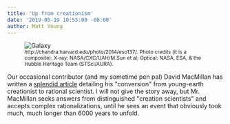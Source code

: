 ```yaml
---
title: 'Up from creationism'
date: '2019-05-19 10:55:00 -06:00'
author: Matt Young
---
```

<figure>
<img src="{{ site.baseurl }}/uploads/2019/Chandra_Image_600.jpg" alt="Galaxy"/>
<figcaption><small>http://chandra.harvard.edu/photo/2014/eso137/. Photo credits (it is a composite): X-ray: NASA/CXC/UAH/M.Sun et al; Optical: NASA, ESA, & the Hubble Heritage Team (STScI/AURA).</small>
</figcaption>
</figure>
Our occasional contributor (and my sometime pen pal) David MacMillan has written a <a href="https://medium.com/@davidstarlingm/path-across-the-stars-e8dbf93e4405">splendid article</a> detailing his "conversion" from young-earth creationist to rational scientist. I will not give the story away, but Mr. MacMillan seeks answers from distinguished "creation scientists" and accepts complex rationalizations, until he sees an event that obviously took much, much longer than 6000 years to unfold. 
